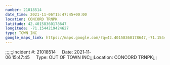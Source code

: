 ```yaml
---
number: 21018514
date_time: 2021-11-06T15:47:45+00:00
location: CONCORD TRNPK
latitude: 42.40158360178647
longitude: -71.1544219424627
type: TOWN INC
google_maps_link: https://maps.google.com/?q=42.40158360178647,-71.1544219424627
---
```


;;;;;;Incident #: 21018514     Date: 2021‐11‐06 15:47:45     Type: OUT OF TOWN INC;;;Location: CONCORD TRNPK;;;
